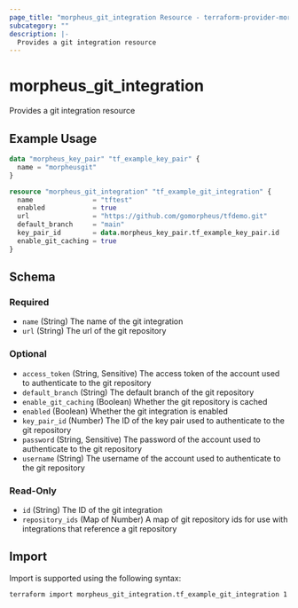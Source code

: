 ```yaml
---
page_title: "morpheus_git_integration Resource - terraform-provider-morpheus"
subcategory: ""
description: |-
  Provides a git integration resource
---
```


# morpheus_git_integration

Provides a git integration resource

## Example Usage

```terraform
data "morpheus_key_pair" "tf_example_key_pair" {
  name = "morpheusgit"
}

resource "morpheus_git_integration" "tf_example_git_integration" {
  name               = "tftest"
  enabled            = true
  url                = "https://github.com/gomorpheus/tfdemo.git"
  default_branch     = "main"
  key_pair_id        = data.morpheus_key_pair.tf_example_key_pair.id
  enable_git_caching = true
}
```

<!-- schema generated by tfplugindocs -->
## Schema

### Required

- `name` (String) The name of the git integration
- `url` (String) The url of the git repository

### Optional

- `access_token` (String, Sensitive) The access token of the account used to authenticate to the git repository
- `default_branch` (String) The default branch of the git repository
- `enable_git_caching` (Boolean) Whether the git repository is cached
- `enabled` (Boolean) Whether the git integration is enabled
- `key_pair_id` (Number) The ID of the key pair used to authenticate to the git repository
- `password` (String, Sensitive) The password of the account used to authenticate to the git repository
- `username` (String) The username of the account used to authenticate to the git repository

### Read-Only

- `id` (String) The ID of the git integration
- `repository_ids` (Map of Number) A map of git repository ids for use with integrations that reference a git repository

## Import

Import is supported using the following syntax:

```shell
terraform import morpheus_git_integration.tf_example_git_integration 1
```
